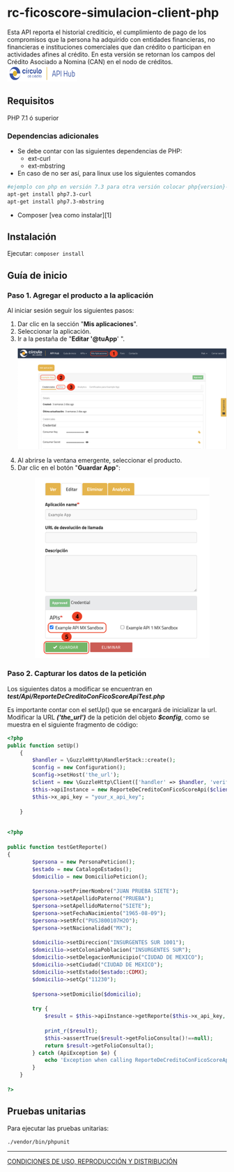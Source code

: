 # rc-ficoscore-simulacion-client-php
Esta API reporta el historial crediticio, el cumplimiento de pago de los compromisos que la persona ha adquirido con entidades financieras, no financieras e instituciones comerciales que dan crédito o participan en actividades afines al crédito. En esta versión se retornan los campos del Crédito Asociado a Nomina (CAN) en el nodo de créditos.
<br/><img src='https://github.com/APIHub-CdC/imagenes-cdc/blob/master/circulo_de_credito-apihub.png' height='37' width='160'/><br/>

## Requisitos

PHP 7.1 ó superior


### Dependencias adicionales
- Se debe contar con las siguientes dependencias de PHP:
    - ext-curl
    - ext-mbstring
- En caso de no ser así, para linux use los siguientes comandos

```sh
#ejemplo con php en versión 7.3 para otra versión colocar php{version}-curl
apt-get install php7.3-curl
apt-get install php7.3-mbstring
```
- Composer [vea como instalar][1]

## Instalación

Ejecutar: `composer install`

## Guía de inicio

### Paso 1. Agregar el producto a la aplicación

Al iniciar sesión seguir los siguientes pasos:

 1. Dar clic en la sección "**Mis aplicaciones**".
 2. Seleccionar la aplicación.
 3. Ir a la pestaña de "**Editar '@tuApp**' ".
    <p align="center">
      <img src="https://github.com/APIHub-CdC/imagenes-cdc/blob/master/edit_applications.jpg" width="900">
    </p>
 4. Al abrirse la ventana emergente, seleccionar el producto.
 5. Dar clic en el botón "**Guardar App**":
    <p align="center">
      <img src="https://github.com/APIHub-CdC/imagenes-cdc/blob/master/selected_product.jpg" width="400">
    </p>

### Paso 2. Capturar los datos de la petición

Los siguientes datos a modificar se encuentran en ***test/Api/ReporteDeCreditoConFicoScoreApiTest.php***

Es importante contar con el setUp() que se encargará de inicializar la url. Modificar la URL ***('the_url')*** de la petición del objeto ***$config***, como se muestra en el siguiente fragmento de código:

```php
<?php
public function setUp()
    {
        $handler = \GuzzleHttp\HandlerStack::create();
        $config = new Configuration();
        $config->setHost('the_url');
        $client = new \GuzzleHttp\Client(['handler' => $handler, 'verify' => false]);
        $this->apiInstance = new ReporteDeCreditoConFicoScoreApi($client, $config);
        $this->x_api_key = "your_x_api_key";

    }
```
```php

<?php

public function testGetReporte()
{
        $persona = new PersonaPeticion();
        $estado = new CatalogoEstados();
        $domicilio = new DomicilioPeticion();

        $persona->setPrimerNombre("JUAN PRUEBA SIETE");
        $persona->setApellidoPaterno("PRUEBA");
        $persona->setApellidoMaterno("SIETE");
        $persona->setFechaNacimiento("1965-08-09");
        $persona->setRfc("PUSJ800107H2O");
        $persona->setNacionalidad("MX");

        $domicilio->setDireccion("INSURGENTES SUR 1001");
        $domicilio->setColoniaPoblacion("INSURGENTES SUR");
        $domicilio->setDelegacionMunicipio("CIUDAD DE MEXICO");
        $domicilio->setCiudad("CIUDAD DE MEXICO");
        $domicilio->setEstado($estado::CDMX);
        $domicilio->setCp("11230");

        $persona->setDomicilio($domicilio);
        
        try {
            $result = $this->apiInstance->getReporte($this->x_api_key, $persona);
            
            print_r($result);
            $this->assertTrue($result->getFolioConsulta()!==null);
            return $result->getFolioConsulta();
        } catch (ApiException $e) {
            echo 'Exception when calling ReporteDeCreditoConFicoScoreApiTest->getReporte: ', $e->getMessage(), PHP_EOL;
        }
    }

?>
```
## Pruebas unitarias

Para ejecutar las pruebas unitarias:

```sh
./vendor/bin/phpunit
```

---
[CONDICIONES DE USO, REPRODUCCIÓN Y DISTRIBUCIÓN](https://github.com/APIHub-CdC/licencias-cdc)
